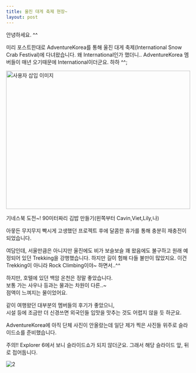 ```yaml
---
title: 울진 대게 축제 현장~
layout: post
---
```

안녕하세요. ^^

미리 포스트한대로 AdventureKorea를 통해 울진 대게 축제(International Snow Crab Festival)에 다녀왔습니다. 왜 International인가 했더니.. AdventureKorea 멤버들이 매년 오기때문에 International이더군요. 하하 ^^;

<div style="width: 510px" class="wp-caption aligncenter">
  <img src="http://w12ard.github.io/wp-content/uploads/1/ek200000000087.JPG" width="500" height="375" alt="사용자 삽입 이미지" />
  
  <p class="wp-caption-text">
    기네스북 도전~! 90미터짜리 김밥 만들기(왼쪽부터 Cavin,Viet,Lily,나)
  </p>
</div>

  
아뭏든 무지무지 빡시게 고생했던 프로젝트 후에 달콤한 휴가를 통해 충분히 재충전이 되었습니다. 

여담인데, 서울만큼은 아니지만 울진에도 비가 보슬보슬 꽤 왔음에도 불구하고 원래 예정되어 있던 Trekking을 강행했습니다. 하지만 길이 험해 다들 불만이 많았지요. 이건 Trekking이 아니라 Rock Climbing이야~ 하면서..^^

하지만, 호텔에 있던 백암 온천은 정말 좋았습니다.   
보통 가는 사우나 등과는 물과는 차원이 다른..~  
점액이 느껴지는 물이었어요. 

같이 여행왔던 대부분의 멤버들의 후기가 좋았으니,  
시설 등에 조금만 더 신경쓰면 외국인들 입맛을 맛추는 것도 어렵지 않을 듯 하군요. 

AdventureKorea에 아직 단체 사진이 안올랐는데 일단 제가 찍은 사진들 위주로 슬라이드쇼를 준비했습니다. 

주의!! Explorer 6에서 보니 슬라이드쇼가 되지 않더군요. 그래서 해당 슬라이드 앞, 뒤로 접어둡니다. 

![2]  

[2]: http://w12ard.github.io/wp-content/uploads/1/fk030000000073.JPG